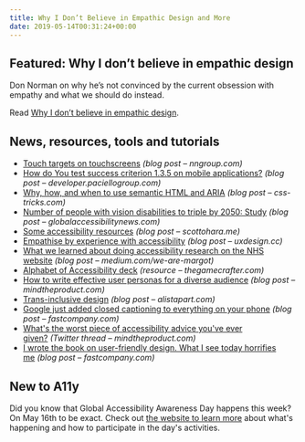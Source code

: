 ```yaml
---
title: Why I Don’t Believe in Empathic Design and More
date: 2019-05-14T00:31:24+00:00
---
```


## Featured: Why I don’t believe in empathic design

Don Norman on why he’s not convinced by the current obsession with empathy and what we should do instead.

Read [Why I don’t believe in empathic design](https://theblog.adobe.com/why-i-dont-believe-in-empathic-design-don-norman/).

## News, resources, tools and tutorials

- [Touch targets on touchscreens](https://www.nngroup.com/articles/touch-target-size/) *(blog post – nngroup.com)*
- [How do You test success criterion 1.3.5 on mobile applications?](https://developer.paciellogroup.com/blog/2019/05/how-do-you-test-success-criterion-1-3-5-on-mobile-applications/) *(blog post – developer.paciellogroup.com)*
- [Why, how, and when to use semantic HTML and ARIA](https://css-tricks.com/why-how-and-when-to-use-semantic-html-and-aria/) *(blog post – css-tricks.com)*
- [Number of people with vision disabilities to triple by 2050: Study](http://globalaccessibilitynews.com/2017/08/07/number-of-people-with-vision-disabilities-to-triple-by-2050-study/) *(blog post – globalaccessibilitynews.com)*
- [Some accessibility resources](https://www.scottohara.me/note/2019/05/07/resources.html) *(blog post – scottohara.me)*
- [Empathise by experience with accessibility](https://uxdesign.cc/empathise-by-experience-with-accessibility-7e8cbecd622) *(blog post – uxdesign.cc)*
- [What we learned about doing accessibility research on the NHS website](https://medium.com/we-are-margot/what-we-learned-about-doing-accessibility-research-on-the-nhs-website-fb9c649943fd) *(blog post – medium.com/we-are-margot)*
- [Alphabet of Accessibility deck](https://www.thegamecrafter.com/games/alphabet-of-accessibility-deck) *(resource – thegamecrafter.com)*
- [How to write effective user personas for a diverse audience](https://www.mindtheproduct.com/2019/04/how-to-write-effective-user-personas-for-a-diverse-audience/) *(blog post – mindtheproduct.com)*
- [Trans-inclusive design](https://alistapart.com/article/trans-inclusive-design/) *(blog post – alistapart.com)*
- [Google just added closed captioning to everything on your phone](https://www.fastcompany.com/90344669/google-just-added-closed-captioning-to-everything-on-your-phone) *(blog post – fastcompany.com)*
- [What's the worst piece of accessibility advice you've ever given?](https://twitter.com/thebillygregory/status/1126949932588519430) *(Twitter thread – mindtheproduct.com)*
- [I wrote the book on user-friendly design. What I see today horrifies me](https://www.fastcompany.com/90338379/i-wrote-the-book-on-user-friendly-design-what-i-see-today-horrifies-me) *(blog post – fastcompany.com)*

## New to A11y

Did you know that Global Accessibility Awareness Day happens this week? On May 16th to be exact. Check out [the website to learn more](https://www.globalaccessibilityawarenessday.org/) about what's happening and how to participate in the day's activities.
